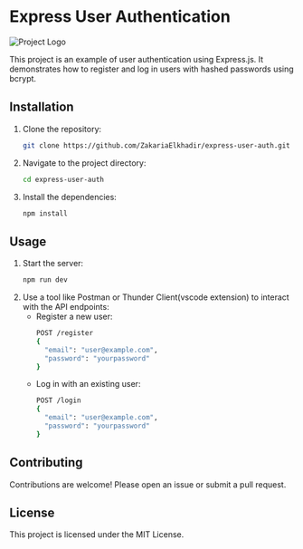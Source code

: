 
# Express User Authentication

![Project Logo](https://camo.githubusercontent.com/86f61f7d4367c71a580e11af0bcd4f333d1b967225a679a12998657db1307dd3/68747470733a2f2f692e636c6f756475702e636f6d2f7a6659366c4c376546612d3330303078333030302e706e67)

This project is an example of user authentication using Express.js. It demonstrates how to register and log in users with hashed passwords using bcrypt.

## Installation

1. Clone the repository:
    ```sh
    git clone https://github.com/ZakariaElkhadir/express-user-auth.git
    ```
2. Navigate to the project directory:
    ```sh
    cd express-user-auth
    ```
3. Install the dependencies:
    ```sh
    npm install
    ```

## Usage

1. Start the server:
    ```sh
    npm run dev
    ```
2. Use a tool like Postman or Thunder Client(vscode extension) to interact with the API endpoints:
    - Register a new user:
        ```sh
        POST /register
        {
          "email": "user@example.com",
          "password": "yourpassword"
        }
        ```
    - Log in with an existing user:
        ```sh
        POST /login
        {
          "email": "user@example.com",
          "password": "yourpassword"
        }
        ```

## Contributing

Contributions are welcome! Please open an issue or submit a pull request.

## License

This project is licensed under the MIT License.